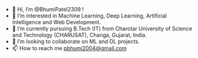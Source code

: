 - 👋 Hi, I’m @BhumiPatel2309 !
- 👀 I’m interested in Machine Learning, Deep Learning, Artificial Intelligence and Web Development.
- 🌱 I’m currently pursuing B.Tech (IT) from Charotar University of Science and Technology (CHARUSAT), Changa, Gujarat, India.
- 💞️ I’m looking to collaborate on ML and DL projects. 
- 📫 How to reach me pbhumi2004@gmail.com



<!---
BhumiPatel2309/BhumiPatel2309 is a ✨ special ✨ repository because its `README.md` (this file) appears on your GitHub profile.
You can click the Preview link to take a look at your changes.
--->

